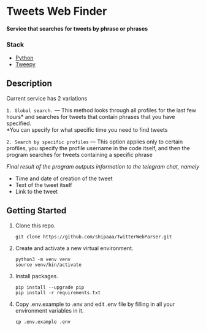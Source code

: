 # Tweets Web Finder

#### Service that searches for tweets by phrase or phrases

### Stack

- [Python](https://www.python.org/downloads/)
- [Tweepy](https://www.tweepy.org)

## Description
Current service has 2 variations

`1. Global search.` — This method looks through all profiles for the last few hours* and searches for tweets that contain phrases that you have specified.\
*You can specify for what specific time you need to find tweets

`2. Search by specific profiles` — This option applies only to certain profiles, you specify the profile username in the code itself, and then the program searches for tweets containing a specific phrase

*Final result of the program outputs information to the telegram chat, namely*
* Time and date of creation of the tweet
* Text of the tweet itself
* Link to the tweet

## Getting Started

1. Clone this repo.

   ```
   git clone https://github.com/shipaaa/TwitterWebParser.git
   ```

2. Create and activate a new virtual environment.

   ```
   python3 -m venv venv
   source venv/bin/activate
   ```

3. Install packages.

   ```
   pip install --upgrade pip
   pip install -r requirements.txt
   ```

4. Copy .env.example to .env and edit .env file by filling in all your environment variables in it.

   ```
   cp .env.example .env
   ```
